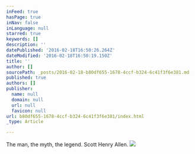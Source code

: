 ```yaml
---
inFeed: true
hasPage: true
inNav: false
inLanguage: null
starred: true
keywords: []
description: ''
datePublished: '2016-02-18T16:50:26.264Z'
dateModified: '2016-02-18T16:50:19.150Z'
title: ''
author: []
sourcePath: _posts/2016-02-18-b80df655-1678-4ccf-b324-6c41f3f6e381.md
published: true
authors: []
publisher:
  name: null
  domain: null
  url: null
  favicon: null
url: b80df655-1678-4ccf-b324-6c41f3f6e381/index.html
_type: Article

---
```

The man, the myth, the legend. Scott Henry Allen.
![](https://the-grid-user-content.s3-us-west-2.amazonaws.com/2d49a1b9-759e-445d-9820-e439484fe13d.png)